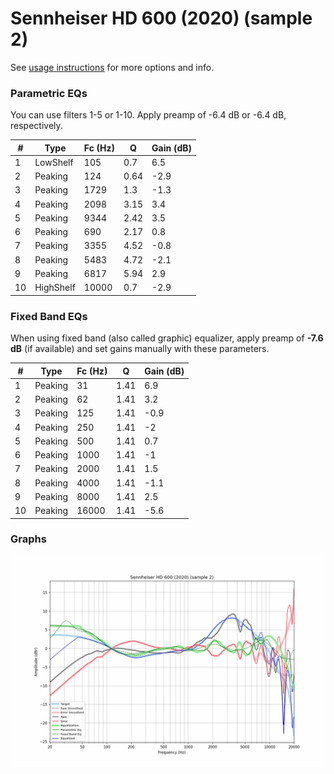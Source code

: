 # Sennheiser HD 600 (2020) (sample 2)
See [usage instructions](https://github.com/jaakkopasanen/AutoEq#usage) for more options and info.

### Parametric EQs
You can use filters 1-5 or 1-10. Apply preamp of -6.4 dB or -6.4 dB, respectively.

|   # | Type      |   Fc (Hz) |    Q |   Gain (dB) |
|-----|-----------|-----------|------|-------------|
|   1 | LowShelf  |       105 | 0.7  |         6.5 |
|   2 | Peaking   |       124 | 0.64 |        -2.9 |
|   3 | Peaking   |      1729 | 1.3  |        -1.3 |
|   4 | Peaking   |      2098 | 3.15 |         3.4 |
|   5 | Peaking   |      9344 | 2.42 |         3.5 |
|   6 | Peaking   |       690 | 2.17 |         0.8 |
|   7 | Peaking   |      3355 | 4.52 |        -0.8 |
|   8 | Peaking   |      5483 | 4.72 |        -2.1 |
|   9 | Peaking   |      6817 | 5.94 |         2.9 |
|  10 | HighShelf |     10000 | 0.7  |        -2.9 |

### Fixed Band EQs
When using fixed band (also called graphic) equalizer, apply preamp of **-7.6 dB** (if available) and set gains manually with these parameters.

|   # | Type    |   Fc (Hz) |    Q |   Gain (dB) |
|-----|---------|-----------|------|-------------|
|   1 | Peaking |        31 | 1.41 |         6.9 |
|   2 | Peaking |        62 | 1.41 |         3.2 |
|   3 | Peaking |       125 | 1.41 |        -0.9 |
|   4 | Peaking |       250 | 1.41 |        -2   |
|   5 | Peaking |       500 | 1.41 |         0.7 |
|   6 | Peaking |      1000 | 1.41 |        -1   |
|   7 | Peaking |      2000 | 1.41 |         1.5 |
|   8 | Peaking |      4000 | 1.41 |        -1.1 |
|   9 | Peaking |      8000 | 1.41 |         2.5 |
|  10 | Peaking |     16000 | 1.41 |        -5.6 |

### Graphs
![](./Sennheiser%20HD%20600%20(2020)%20(sample%202).png)
